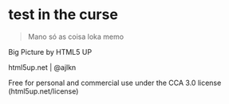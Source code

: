 # test in the curse

> Mano só as coisa loka memo

Big Picture by HTML5 UP

html5up.net | @ajlkn

Free for personal and commercial use under the CCA 3.0 license (html5up.net/license)			
